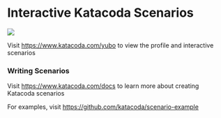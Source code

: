 # Interactive Katacoda Scenarios

[![](http://shields.katacoda.com/katacoda/yubo/count.svg)](https://www.katacoda.com/yubo "Get your profile on Katacoda.com")

Visit https://www.katacoda.com/yubo to view the profile and interactive scenarios

### Writing Scenarios
Visit https://www.katacoda.com/docs to learn more about creating Katacoda scenarios

For examples, visit https://github.com/katacoda/scenario-example
